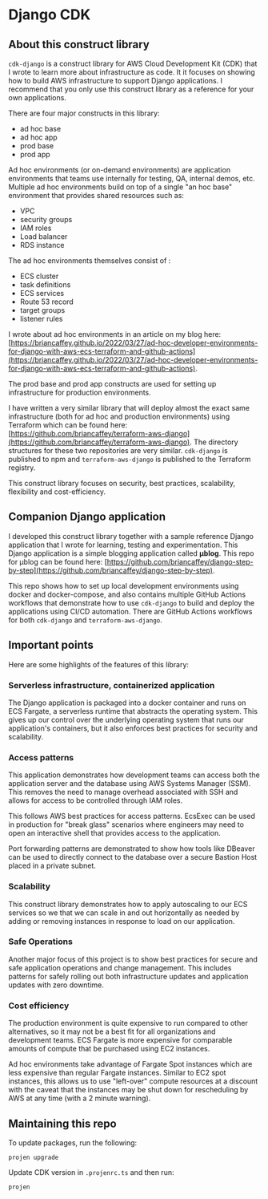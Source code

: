 # Django CDK

## About this construct library

`cdk-django` is a construct library for AWS Cloud Development Kit (CDK) that I wrote to learn more about infrastructure as code. It it focuses on showing how to build AWS infrastructure to support Django applications. I recommend that you only use this construct library as a reference for your own applications.

There are four major constructs in this library:

- ad hoc base
- ad hoc app
- prod base
- prod app

Ad hoc environments (or on-demand environments) are application environments that teams use internally for testing, QA, internal demos, etc. Multiple ad hoc environments build on top of a single "an hoc base" environment that provides shared resources such as:

- VPC
- security groups
- IAM roles
- Load balancer
- RDS instance

The ad hoc environments themselves consist of :

- ECS cluster
- task definitions
- ECS services
- Route 53 record
- target groups
- listener rules

I wrote about ad hoc environments in an article on my blog here: [https://briancaffey.github.io/2022/03/27/ad-hoc-developer-environments-for-django-with-aws-ecs-terraform-and-github-actions](https://briancaffey.github.io/2022/03/27/ad-hoc-developer-environments-for-django-with-aws-ecs-terraform-and-github-actions).

The prod base and prod app constructs are used for setting up infrastructure for production environments.

I have written a very similar library that will deploy almost the exact same infrastructure (both for ad hoc and production environments) using Terraform which can be found here: [https://github.com/briancaffey/terraform-aws-django](https://github.com/briancaffey/terraform-aws-django). The directory structures for these two repositories are very similar. `cdk-django` is published to npm and `terraform-aws-django` is published to the Terraform registry.

This construct library focuses on security, best practices, scalability, flexibility and cost-efficiency.

## Companion Django application

I developed this construct library together with a sample reference Django application that I wrote for learning, testing and experimentation. This Django application is a simple blogging application called **μblog**. This repo for μblog can be found here: [https://github.com/briancaffey/django-step-by-step](https://github.com/briancaffey/django-step-by-step).

This repo shows how to set up local development environments using docker and docker-compose, and also contains multiple GitHub Actions workflows that demonstrate how to use `cdk-django` to build and deploy the applications using CI/CD automation. There are GitHub Actions workflows for both `cdk-django` and `terraform-aws-django`.

## Important points

Here are some highlights of the features of this library:

### Serverless infrastructure, containerized application

The Django application is packaged into a docker container and runs on ECS Fargate, a serverless runtime that abstracts the operating system. This gives up our control over the underlying operating system that runs our application's containers, but it also enforces best practices for security and scalability.

### Access patterns

This application demonstrates how development teams can access both the application server and the database using AWS Systems Manager (SSM). This removes the need to manage overhead associated with SSH and allows for access to be controlled through IAM roles.

This follows AWS best practices for access patterns. EcsExec can be used in production for "break glass" scenarios where engineers may need to open an interactive shell that provides access to the application.

Port forwarding patterns are demonstrated to show how tools like DBeaver can be used to directly connect to the database over a secure Bastion Host placed in a private subnet.

### Scalability

This construct library demonstrates how to apply autoscaling to our ECS services so we that we can scale in and out horizontally as needed by adding or removing instances in response to load on our application.


### Safe Operations

Another major focus of this project is to show best practices for secure and safe application operations and change management. This includes patterns for safely rolling out both infrastructure updates and application updates with zero downtime.

### Cost efficiency

The production environment is quite expensive to run compared to other alternatives, so it may not be a best fit for all organizations and development teams. ECS Fargate is more expensive for comparable amounts of compute that be purchased using EC2 instances.

Ad hoc environments take advantage of Fargate Spot instances which are less expensive than regular Fargate instances. Similar to EC2 spot instances, this allows us to use "left-over" compute resources at a discount with the caveat that the instances may be shut down for rescheduling by AWS at any time (with a 2 minute warning).

## Maintaining this repo

To update packages, run the following:

```
projen upgrade
```

Update CDK version in `.projenrc.ts` and then run:

```
projen
```